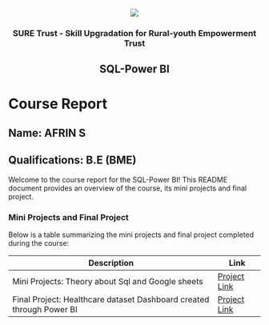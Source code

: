 
<!-- PROJECT LOGO -->
<br />

<div align="center">
   <img src='https://user-images.githubusercontent.com/73131499/166115643-d3187f47-d38f-41b2-ae42-5ecbbc60de14.png' />


<h3 align="center">SURE Trust - Skill Upgradation for Rural-youth Empowerment Trust</h3>
  <h2>SQL-Power BI</h2>
</div>

# Course Report

## Name: AFRIN S

## Qualifications: B.E (BME)

Welcome to the course report for the SQL-Power BI! This README document provides an overview of the course, its mini projects and final project.

### Mini Projects and Final Project

Below is a table summarizing the mini projects and final project completed during the course:

| Description                               | Link                                    |
|-------------------------------------------|-----------------------------------------|
| Mini Projects: Theory about Sql and Google sheets     | [Project Link](https://github.com/sure-trust/G12_SQL-PowerBI/tree/main/Mini%20Projects/Afrin)                       |
| Final Project: Healthcare dataset Dashboard created through Power BI     | [Project Link](https://github.com/sure-trust/G12_SQL-PowerBI/tree/main/Final%20Capstone%20Project/Afrin)                        |
